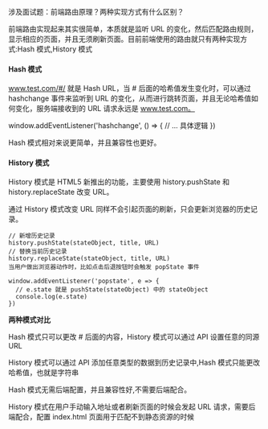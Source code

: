 涉及面试题：前端路由原理？两种实现方式有什么区别？

前端路由实现起来其实很简单，本质就是监听 URL 的变化，然后匹配路由规则，显示相应的页面，并且无须刷新页面。目前前端使用的路由就只有两种实现方式:Hash 模式,History 模式

#### Hash 模式

www.test.com/#/ 就是 Hash URL，当 # 后面的哈希值发生变化时，可以通过 hashchange 事件来监听到 URL 的变化，从而进行跳转页面，并且无论哈希值如何变化，服务端接收到的 URL 请求永远是 www.test.com。

window.addEventListener('hashchange', () => {
  // ... 具体逻辑
})

Hash 模式相对来说更简单，并且兼容性也更好。

#### History 模式

History 模式是 HTML5 新推出的功能，主要使用 history.pushState 和 history.replaceState 改变 URL。

通过 History 模式改变 URL 同样不会引起页面的刷新，只会更新浏览器的历史记录。
```
// 新增历史记录
history.pushState(stateObject, title, URL)
// 替换当前历史记录
history.replaceState(stateObject, title, URL)
当用户做出浏览器动作时，比如点击后退按钮时会触发 popState 事件

window.addEventListener('popstate', e => {
  // e.state 就是 pushState(stateObject) 中的 stateObject
  console.log(e.state)
})
```

**两种模式对比**

Hash 模式只可以更改 # 后面的内容，History 模式可以通过 API 设置任意的同源 URL

History 模式可以通过 API 添加任意类型的数据到历史记录中,Hash 模式只能更改哈希值，也就是字符串

Hash 模式无需后端配置，并且兼容性好,不需要后端配合。

History 模式在用户手动输入地址或者刷新页面的时候会发起 URL 请求，需要后端配合，配置 index.html 页面用于匹配不到静态资源的时候